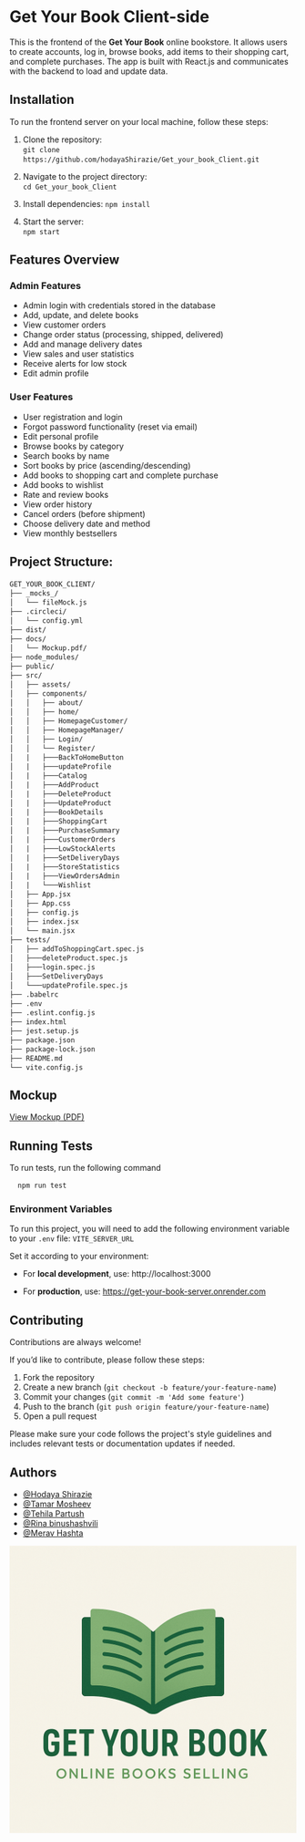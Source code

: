 
# Get Your Book Client-side

This is the frontend of the **Get Your Book** online bookstore. It allows users to create accounts, log in, browse books, add items to their shopping cart, and complete purchases. The app is built with React.js and communicates with the backend to load and update data.



## Installation

To run the frontend server on your local machine, follow these steps:

1. Clone the repository:  
   `git clone https://github.com/hodayaShirazie/Get_your_book_Client.git`

2. Navigate to the project directory:  
   `cd Get_your_book_Client`

3. Install dependencies:
   `npm install` 

4. Start the server:  
   `npm start`
    
## Features Overview

### Admin Features
- Admin login with credentials stored in the database
- Add, update, and delete books
- View customer orders
- Change order status (processing, shipped, delivered)
- Add and manage delivery dates
- View sales and user statistics
- Receive alerts for low stock
- Edit admin profile

### User Features
- User registration and login
- Forgot password functionality (reset via email)
- Edit personal profile
- Browse books by category
- Search books by name
- Sort books by price (ascending/descending)
- Add books to shopping cart and complete purchase
- Add books to wishlist
- Rate and review books
- View order history
- Cancel orders (before shipment)
- Choose delivery date and method
- View monthly bestsellers



## Project Structure:
```plaintext
GET_YOUR_BOOK_CLIENT/
├── _mocks_/
│   └── fileMock.js
├── .circleci/
│   └── config.yml
├── dist/
├── docs/
│   └── Mockup.pdf/
├── node_modules/
├── public/
├── src/
│   ├── assets/
│   ├── components/
│   │   ├── about/
│   │   ├── home/
│   │   ├── HomepageCustomer/
│   │   ├── HomepageManager/
│   │   ├── Login/
│   │   └── Register/
│   |   ├───BackToHomeButton
│   |   ├───updateProfile
│   |   ├───Catalog
│   |   ├───AddProduct
│   |   ├───DeleteProduct
│   |   ├───UpdateProduct
│   |   ├───BookDetails
│   |   ├───ShoppingCart
│   |   ├───PurchaseSummary
│   |   ├───CustomerOrders
│   |   ├───LowStockAlerts
│   |   ├───SetDeliveryDays
│   |   ├───StoreStatistics
│   |   ├───ViewOrdersAdmin
│   |   └───Wishlist
│   ├── App.jsx
│   ├── App.css
│   ├── config.js
│   ├── index.jsx
│   └── main.jsx
├── tests/
│   ├── addToShoppingCart.spec.js
│   ├───deleteProduct.spec.js
│   ├───login.spec.js
│   ├───SetDeliveryDays
│   └───updateProfile.spec.js
├── .babelrc
├── .env
├── .eslint.config.js
├── index.html
├── jest.setup.js
├── package.json
├── package-lock.json
├── README.md
└── vite.config.js
 ```


## Mockup

[View Mockup (PDF)](./docs/Mockup.pdf)



## Running Tests

To run tests, run the following command

```bash
  npm run test
```


### Environment Variables

To run this project, you will need to add the following environment variable to your `.env` file: `VITE_SERVER_URL`


Set it according to your environment:

- For **local development**, use: http://localhost:3000 

- For **production**, use: https://get-your-book-server.onrender.com


## Contributing

Contributions are always welcome!

If you’d like to contribute, please follow these steps:

1. Fork the repository
2. Create a new branch (`git checkout -b feature/your-feature-name`)
3. Commit your changes (`git commit -m 'Add some feature'`)
4. Push to the branch (`git push origin feature/your-feature-name`)
5. Open a pull request

Please make sure your code follows the project's style guidelines and includes relevant tests or documentation updates if needed.


## Authors

- [@Hodaya Shirazie](https://github.com/hodayaShirazie)
- [@Tamar Mosheev](https://github.com/TamarMosheev)
- [@Tehila Partush](https://github.com/tehilaPa)
- [@Rina binushashvili](https://github.com/R-B-613)
- [@Merav Hashta](https://github.com/MeravBest)

![Logo](./docs/GYB_logo.png)
